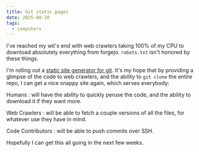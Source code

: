 ```yaml
---
title: Git static pages
date: 2025-08-20
tags:
  - computers
---
```


I've reached my wit's end with web crawlers taking 100% of my CPU to download absolutely everything
from forgejo.
`robots.txt` isn't honored by these things.

I'm rolling out a <a href="https://pgit.pico.sh/">static site generator for git</a>.
It's my hope that by providing a glimpse of the code to web crawlers,
and the ability to <code>git clone</code> the entire repo,
I can get a nice snappy site again,
which serves everybody:

Humans
: will have the ability to quickly peruse the code,
  and the ability to download it if they want more.

Web Crawlers
: will be able to fetch a couple versions of all the files,
  for whatever use they have in mind.

Code Contributors
: will be able to push commits over SSH.

Hopefully I can get this all going in the next few weeks.
